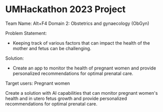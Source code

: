 # UMHackathon 2023 Project
Team Name: Alt+F4
Domain 2: Obstetrics and gynaecology (ObGyn)

Problem Statement:
- Keeping track of various factors that can impact the health of the mother and fetus can be challenging.

Solution:
- Create an app to monitor the health of pregnant women and provide personalized recommendations for optimal prenatal care.

Target users: Pregnant women

Create a solution with AI capabilities that can monitor pregnant women's health and in utero fetus growth and provide personalized recommendations for optimal prenatal care.
